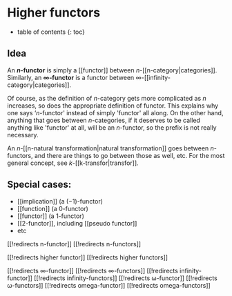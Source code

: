 
# Higher functors
* table of contents
{: toc}

## Idea

An __$n$-functor__ is simply a [[functor]] between $n$-[[n-category|categories]].  Similarly, an __$\infty$-functor__ is a functor between $\infty$-[[infinity-category|categories]].

Of course, as the definition of $n$-category gets more complicated as $n$ increases, so does the appropriate definition of functor.  This explains why one says ‘$n$-functor' instead of simply 'functor' all along.  On the other hand, anything that goes between $n$-categories, if it deserves to be called anything like 'functor' at all, will be an $n$-functor, so the prefix is not really necessary.

An $n$-[[n-natural transformation|natural transformation]] goes between $n$-functors, and there are things to go between those as well, etc.  For the most general concept, see $k$-[[k-transfor|transfor]].


## Special cases:

*  [[implication]] (a $(-1)$-functor)
*  [[function]] (a $0$-functor)
*  [[functor]] (a $1$-functor)
*  [[2-functor]], including [[pseudo functor]]
*  etc


[[!redirects n-functor]]
[[!redirects n-functors]]

[[!redirects higher functor]]
[[!redirects higher functors]]

[[!redirects ∞-functor]]
[[!redirects ∞-functors]]
[[!redirects infinity-functor]]
[[!redirects infinity-functors]]
[[!redirects ω-functor]]
[[!redirects ω-functors]]
[[!redirects omega-functor]]
[[!redirects omega-functors]]
